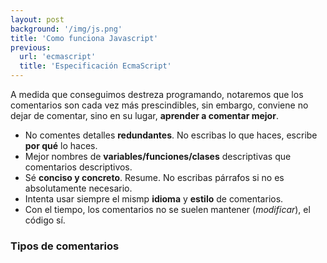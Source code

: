 ```yaml
---
layout: post
background: '/img/js.png'
title: 'Como funciona Javascript'
previous:
  url: 'ecmascript'
  title: 'Especificación EcmaScript'
---
```



A medida que conseguimos destreza programando, notaremos que los comentarios son cada vez más prescindibles, sin embargo, conviene no dejar de comentar, sino en su lugar, **aprender a comentar mejor**.


- No comentes detalles **redundantes**. No escribas lo que haces, escribe **por qué** lo haces.
- Mejor nombres de **variables/funciones/clases** descriptivas que comentarios descriptivos.
- Sé **conciso y concreto**. Resume. No escribas párrafos si no es absolutamente necesario.
- Intenta usar siempre el mismp **idioma** y **estilo** de comentarios.
- Con el tiempo, los comentarios no se suelen mantener (*modificar*), el código sí.


### Tipos de comentarios


